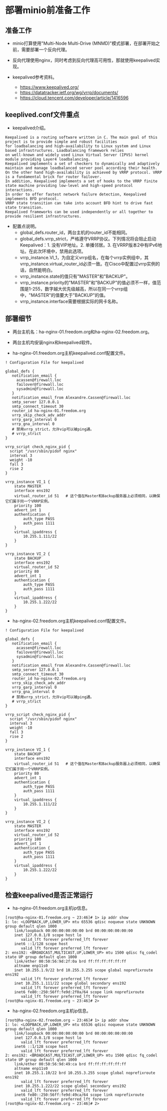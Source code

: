 # 部署minio前准备工作


## 准备工作
- minio打算使用"Multi-Node Multi-Drive (MNMD)"模式部署，在部署开始之前，需要部署一个反向代理。

- 反向代理使用nginx，同时考虑到反向代理高可用性，那就使用keepalived实现。

- keepalived参考资料。
  - https://www.keepalived.org/
  - https://datatracker.ietf.org/wg/vrrp/documents/
  - https://cloud.tencent.com/developer/article/1416596


## keeplived.conf文件重点
- keepalived介绍。
```shell
Keepalived is a routing software written in C. The main goal of this project is to provide simple and robust facilities 
for loadbalancing and high-availability to Linux system and Linux based infrastructures. Loadbalancing framework relies 
on well-known and widely used Linux Virtual Server (IPVS) kernel module providing Layer4 loadbalancing. 
Keepalived implements a set of checkers to dynamically and adaptively maintain and manage loadbalanced server pool according their health. 
On the other hand high-availability is achieved by VRRP protocol. VRRP is a fundamental brick for router failover. 
In addition, Keepalived implements a set of hooks to the VRRP finite state machine providing low-level and high-speed protocol interactions. 
In order to offer fastest network failure detection, Keepalived implements BFD protocol. 
VRRP state transition can take into account BFD hint to drive fast state transition. 
Keepalived frameworks can be used independently or all together to provide resilient infrastructures.
```

- 配置点说明。
  - global_defs.router_id，两台主机的router_id不能相同。
  - global_defs.vrrp_strict，严格遵守VRRP协议。下列情况将会阻止启动Keepalived：1. 没有VIP地址。2. 单播邻居。3. 在VRRP版本2中有IPv6地址。在此次环境中，禁用此选项。
  - vrrp_instance.VI_1，为自定义vrrp组名，在每个vrrp实例组中，其vrrp_instance.virtual_router_id必须一致。在Cisco中配置过vrrp实例的话，自然能明白。
  - vrrp_instance.state的值只有"MASTER"和"BACKUP"。
  - vrrp_instance.priority的"MASTER"和"BACKUP"的值必须不一样，值范围是1-255，数字越大优先级越高，所以在同一个vrrp组中，"MASTER"的值要大于"BACKUP"的值。
  - vrrp_instance.interface需要根据实际的网卡名称。


## 部署细节
- 两台主机名：ha-nginx-01.freedom.org和ha-nginx-02.freedom.org。

- 两台主机均安装nginx和keepalived软件。

- ha-nginx-01.freedom.org主机keepalived.conf配置文件。
```shell
! Configuration File for keepalived

global_defs {
   notification_email {
     acassen@firewall.loc
     failover@firewall.loc
     sysadmin@firewall.loc
   }
   notification_email_from Alexandre.Cassen@firewall.loc
   smtp_server 127.0.0.1
   smtp_connect_timeout 30
   router_id ha-nginx-01.freedom.org
   vrrp_skip_check_adv_addr
   vrrp_garp_interval 0
   vrrp_gna_interval 0
   # 禁用vrrp_strict，允许vip可以被ping通。
   # vrrp_strict
}

vrrp_script check_nginx_pid {
  script "/usr/sbin/pidof nginx"
  interval 3
  weight -10
  fall 3
  rise 2
}

vrrp_instance VI_1 {
    state MASTER
    interface ens192
    virtual_router_id 51   # 这个值在Master和Backup服务器上必须相同，以确保它们属于同一个VRRP实例。
    priority 100
    advert_int 1
    authentication {
        auth_type PASS
        auth_pass 1111
    }
    virtual_ipaddress {
        10.255.1.111/22
    }
}

vrrp_instance VI_2 {
    state BACKUP
    interface ens192
    virtual_router_id 52
    priority 80
    advert_int 1
    authentication {
        auth_type PASS
        auth_pass 1111
    }
    virtual_ipaddress {
        10.255.1.222/22
    }
}
```

- ha-nginx-02.freedom.org主机keepalived.conf配置文件。
```shell
! Configuration File for keepalived

global_defs {
   notification_email {
     acassen@firewall.loc
     failover@firewall.loc
     sysadmin@firewall.loc
   }
   notification_email_from Alexandre.Cassen@firewall.loc
   smtp_server 127.0.0.1
   smtp_connect_timeout 30
   router_id ha-nginx-02.freedom.org
   vrrp_skip_check_adv_addr
   vrrp_garp_interval 0
   vrrp_gna_interval 0
   # 禁用vrrp_strict，允许vip可以被ping通。
   # vrrp_strict
}

vrrp_script check_nginx_pid {
  script "/usr/sbin/pidof nginx"
  interval 3
  weight -10
  fall 3
  rise 2
}

vrrp_instance VI_1 {
    state BACKUP
    interface ens192
    virtual_router_id 51   # 这个值在Master和Backup服务器上必须相同，以确保它们属于同一个VRRP实例。
    priority 80
    advert_int 1
    authentication {
        auth_type PASS
        auth_pass 1111
    }
    virtual_ipaddress {
        10.255.1.111/22
    }
}

vrrp_instance VI_2 {
    state MASTER
    interface ens192
    virtual_router_id 52
    priority 100
    advert_int 1
    authentication {
        auth_type PASS
        auth_pass 1111
    }
    virtual_ipaddress {
        10.255.1.222/22
    }
}
```

## 检查keepalived是否正常运行
- ha-nginx-01.freedom.org主机ip信息。
```shell
[root@ha-nginx-01.freedom.org ~ 23:46]# 1> ip addr show
1: lo: <LOOPBACK,UP,LOWER_UP> mtu 65536 qdisc noqueue state UNKNOWN group default qlen 1000
    link/loopback 00:00:00:00:00:00 brd 00:00:00:00:00:00
    inet 127.0.0.1/8 scope host lo
       valid_lft forever preferred_lft forever
    inet6 ::1/128 scope host 
       valid_lft forever preferred_lft forever
2: ens192: <BROADCAST,MULTICAST,UP,LOWER_UP> mtu 1500 qdisc fq_codel state UP group default qlen 1000
    link/ether 00:50:56:9d:2f:0a brd ff:ff:ff:ff:ff:ff
    altname enp11s0
    inet 10.255.1.9/22 brd 10.255.3.255 scope global noprefixroute ens192
       valid_lft forever preferred_lft forever
    inet 10.255.1.111/22 scope global secondary ens192
       valid_lft forever preferred_lft forever
    inet6 fe80::250:56ff:fe9d:2f0a/64 scope link noprefixroute 
       valid_lft forever preferred_lft forever
[root@ha-nginx-01.freedom.org ~ 23:46]# 2> 
```

- ha-nginx-02.freedom.org主机ip信息。
```shell
[root@ha-nginx-02.freedom.org ~ 23:46]# 1> ip addr show
1: lo: <LOOPBACK,UP,LOWER_UP> mtu 65536 qdisc noqueue state UNKNOWN group default qlen 1000
    link/loopback 00:00:00:00:00:00 brd 00:00:00:00:00:00
    inet 127.0.0.1/8 scope host lo
       valid_lft forever preferred_lft forever
    inet6 ::1/128 scope host 
       valid_lft forever preferred_lft forever
2: ens192: <BROADCAST,MULTICAST,UP,LOWER_UP> mtu 1500 qdisc fq_codel state UP group default qlen 1000
    link/ether 00:50:56:9d:49:ca brd ff:ff:ff:ff:ff:ff
    altname enp11s0
    inet 10.255.1.10/22 brd 10.255.3.255 scope global noprefixroute ens192
       valid_lft forever preferred_lft forever
    inet 10.255.1.222/22 scope global secondary ens192
       valid_lft forever preferred_lft forever
    inet6 fe80::250:56ff:fe9d:49ca/64 scope link noprefixroute 
       valid_lft forever preferred_lft forever
[root@ha-nginx-02.freedom.org ~ 23:46]# 2> 
```